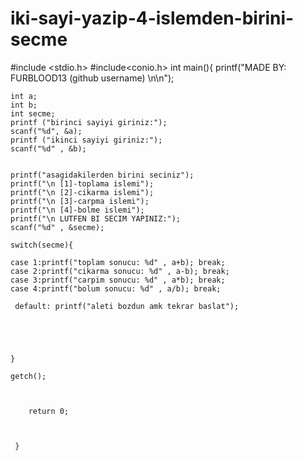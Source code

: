 # iki-sayi-yazip-4-islemden-birini-secme



#include <stdio.h>
#include<conio.h>
int main(){
	printf("MADE BY: FURBLOOD13 (github username)  \n\n");

	int a;
	int b;
	int secme;
	printf ("birinci sayiyi giriniz:");
	scanf("%d", &a);
	printf ("ikinci sayiyi giriniz:");
	scanf("%d" , &b);
	
	
	printf("asagidakilerden birini seciniz");
	printf("\n [1]-toplama islemi");
	printf("\n [2]-cikarma islemi");
	printf("\n [3]-carpma islemi");
	printf("\n [4]-bolme islemi");
	printf("\n LUTFEN BI SECIM YAPINIZ:");
	scanf("%d" , &secme);
	
	switch(secme){
		
	case 1:printf("toplam sonucu: %d" , a+b); break;
	case 2:printf("cikarma sonucu: %d" , a-b); break;
	case 3:printf("carpim sonucu: %d" , a*b); break;
	case 4:printf("bolum sonucu: %d" , a/b); break;
	
	 default: printf("aleti bozdun amk tekrar baslat");
		
		
		
		
		
	}
	
	getch();
	 
	
	 	
	 	return 0;
	 	
	 	
	 	
	 }
	
	
	
	
	
	
	
	
	
	

